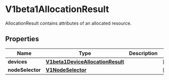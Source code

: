 

# V1beta1AllocationResult

AllocationResult contains attributes of an allocated resource.

## Properties

| Name | Type | Description | Notes |
|------------ | ------------- | ------------- | -------------|
|**devices** | [**V1beta1DeviceAllocationResult**](V1beta1DeviceAllocationResult.md) |  |  [optional] |
|**nodeSelector** | [**V1NodeSelector**](V1NodeSelector.md) |  |  [optional] |



